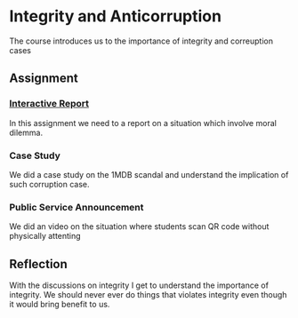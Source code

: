 # Integrity and Anticorruption
The course introduces us to the importance of integrity and correuption cases

## Assignment
### [Interactive Report](https://github.com/Yuylam/semester-1/blob/30b311baa82d53ddb1ad731aabe0e5358f27e663/integrity-and-anticorruption/Laporan%20Interaktif%20LAM%20YOKE%20YU%20A23CS0233.pdf)
In this assignment we need to a report on a situation which involve moral dilemma.

### Case Study
We did a case study on the 1MDB scandal and understand the implication of such corruption case.

### Public Service Announcement
We did an video on the situation where students scan QR code without physically attenting

## Reflection
With the discussions on integrity I get to understand the importance of integrity. We should never ever do things that violates integrity even though it would bring benefit to us.
